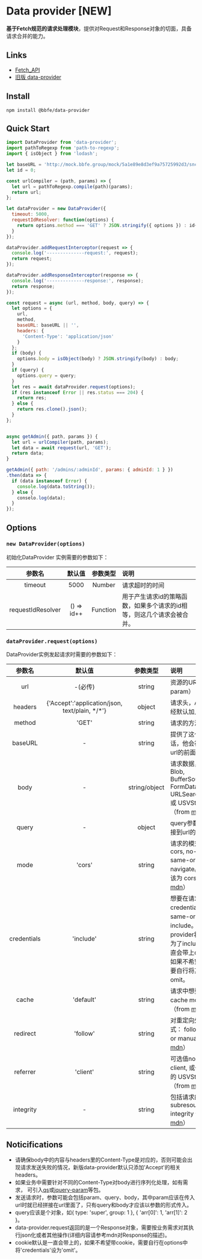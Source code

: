 # Data provider [NEW]

**基于Fetch规范的请求处理模块**，提供对Request和Response对象的切面，具备请求合并的能力。

## Links
- [Fetch_API](https://developer.mozilla.org/zh-CN/docs/Web/API/Fetch_API)
- [旧版 data-provider](https://github.com/g-bbfe/data-provider/tree/legacy) 

## Install

```shell
npm install @bbfe/data-provider
```

## Quick Start

```javascript
import DataProvider from 'data-provider';
import pathToRegexp from 'path-to-regexp';
import { isObject } from 'lodash';

let baseURL = 'http://mock.bbfe.group/mock/5a1e89e8d3ef9a75725992d3/snc/api/v1';
let id = 0;

const urlCompiler = (path, params) => {
  let url = pathToRegexp.compile(path)(params);
  return url;
};

let dataProvider = new DataProvider({
  timeout: 5000,
  requestIdResolver: function(options) {
    return options.method === 'GET' ? JSON.stringify({ options }) : id++;
  }
});

dataProvider.addRequestInterceptor(request => {
  console.log('--------------request:', request);
  return request;
});

dataProvider.addResponseInterceptor(response => {
  console.log('--------------response:', response);
  return response;
});

const request = async (url, method, body, query) => {
  let options = {
    url,
    method,
    baseURL: baseURL || '',
    headers: {
      'Content-Type': 'application/json'
    }
  };
  if (body) {
    options.body = isObject(body) ? JSON.stringify(body) : body;
  }
  if (query) {
    options.query = query;
  }
  let res = await dataProvider.request(options);
  if (res instanceof Error || res.status === 204) {
    return res;
  } else {
    return res.clone().json();
  }
};


async getAdmin({ path, params }) {
  let url = urlCompiler(path, params);
  let data = await request(url, 'GET');
  return data;
}

getAdmin({ path: '/admins/:adminId', params: { adminId: 1 } })
.then(data => {
  if (data instanceof Error) {
    console.log(data.toString());
  } else {
    conselo.log(data);
  }
});

```

## Options 

### `new DataProvider(options)`

初始化DataProvider 实例需要的参数如下：

| 参数名 | 默认值 | 参数类型 | 说明 |
| :--: | :--: | :--: | :------ |
|timeout|5000|Number|请求超时的时间|
|requestIdResolver|() => id++|Function|用于产生请求id的策略函数，如果多个请求的id相等，则这几个请求会被合并。|

### `dataProvider.request(options)`

DataProvider实例发起请求时需要的参数如下：

|参数名|默认值|参数类型|说明|
| :--: | :--: | :--: | :------ |
|url|-(必传)|string|资源的URL（包含param） |
|headers|{'Accept':'application/json, text/plain, \*/*'}|object|请求头，Accept已经默认加上了。|
|method|'GET'|string|请求的方法|
|baseURL|-|string|提供了这个参数的话，他会被拼接到url的前面|
|body|-|string/object|请求数据，可以是Blob, BufferSource, FormData, URLSearchParams, 或 USVString对象（from [mdn](https://developer.mozilla.org/zh-CN/docs/Web/API/Request/Request)）|
|query|-|object|query参数，会被拼接到url的后面|
|mode|'cors'|string|请求的模式, 比如 cors, no-cors, same-origin, 或 navigate。默认值应该为 cors。（from [mdn](https://developer.mozilla.org/zh-CN/docs/Web/API/Request/Request)）|
|credentials|'include'|string|想要在请求中使用的credentials：: omit, same-origin, 或 include。data-provider将其默认设为了include，即一直会带上cookie。如果不希望这样，需要自行将其设为omit。|
|cache|'default'|string|请求中想要使用的cache mode。（from [mdn](https://developer.mozilla.org/zh-CN/docs/Web/API/Request/Request)）|
|redirect|'follow'|string|对重定向处理的模式： follow, error, or manual。（from [mdn](https://developer.mozilla.org/zh-CN/docs/Web/API/Request/Request)）|
|referrer|'client'|string|可选值no-referrer, client, 或一个 URL的 USVString 。（from [mdn](https://developer.mozilla.org/zh-CN/docs/Web/API/Request/Request)）|
integrity|-|string|包括请求的 subresource integrity 值（from [mdn](https://developer.mozilla.org/zh-CN/docs/Web/API/Request/Request)）


## Noticifications
* 请确保body中的内容与headers里的Content-Type是对应的，否则可能会出现请求发送失败的情况，新版data-provider默认只添加'Accept'的相关headers。
* 如果业务中需要针对不同的Content-Type对body进行序列化处理，如有需求， 可引入[qs](https://www.npmjs.com/package/qs)或[jquery-param](https://www.npmjs.com/package/jquery-param)等包。
* 发送请求时，参数可能会包括param、query、body，其中param应该在传入url时就已经拼接在url里面了，只有query和body才应该以参数的形式传入。
* query应该是个对象，如{ type: 'super', group: 1 }, { 'arr[0]': 1, 'arr[1]': 2 }。
* data-provider.request返回的是一个Response对象，需要按业务需求对其执行json化或者其他操作(详细内容请参考mdn对Response的描述)。
* cookie默认是一直会带上的，如果不希望带cookie，需要自行在options中将'credentials'设为'omit'。




